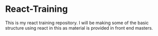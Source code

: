 # React-Training
This is my react training repository. I will be making some of the basic structure using react in this as material is provided in front end masters.

